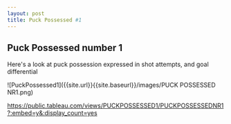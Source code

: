 ```yaml
---
layout: post
title: Puck Possessed #1
---
```


## Puck Possessed number 1

Here's a look at puck possession expressed in shot attempts, and goal differential


![PuckPossessed1]({{site.url}}{{site.baseurl}}/images/PUCK POSSESSED NR1.png)

https://public.tableau.com/views/PUCKPOSSESSED1/PUCKPOSSESSEDNR1?:embed=y&:display_count=yes
